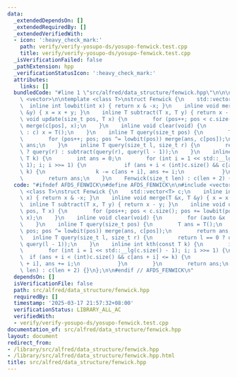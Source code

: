 ```yaml
---
data:
  _extendedDependsOn: []
  _extendedRequiredBy: []
  _extendedVerifiedWith:
  - icon: ':heavy_check_mark:'
    path: verify/verify-yosupo-ds/yosupo-fenwick.test.cpp
    title: verify/verify-yosupo-ds/yosupo-fenwick.test.cpp
  _isVerificationFailed: false
  _pathExtension: hpp
  _verificationStatusIcon: ':heavy_check_mark:'
  attributes:
    links: []
  bundledCode: "#line 1 \"src/alfred/data_structure/fenwick.hpp\"\n\n\n\n#include\
    \ <vector>\n\ntemplate <class T>\nstruct Fenwick {\n    std::vector<T> c;\n  \
    \  inline int lowbit(int x) { return x & -x; }\n    inline void merge(T &x, T\
    \ &y) { x = x + y; }\n    inline T subtract(T x, T y) { return x - y; }\n    inline\
    \ void update(size_t pos, T x) {\n        for (pos++; pos < c.size(); pos += lowbit(pos))\
    \ merge(c[pos], x);\n    }\n    inline void clear(void) {\n        for (auto &x\
    \ : c) x = T();\n    }\n    inline T query(size_t pos) {\n        T ans = T();\n\
    \        for (pos++; pos; pos ^= lowbit(pos)) merge(ans, c[pos]);\n        return\
    \ ans;\n    }\n    inline T query(size_t l, size_t r) {\n        return l == 0\
    \ ? query(r) : subtract(query(r), query(l - 1));\n    }\n    inline int kth(const\
    \ T k) {\n        int ans = 0;\n        for (int i = 1 << std::__lg(c.size() -\
    \ 1); i; i >>= 1) {\n            if (ans + i < (int)c.size() && c[ans + i] <=\
    \ k) {\n                k -= c[ans + i], ans += i;\n            }\n        }\n\
    \        return ans;\n    }\n    Fenwick(size_t len) : c(len + 2) {}\n};\n\n\n"
  code: "#ifndef AFDS_FENWICK\n#define AFDS_FENWICK\n\n#include <vector>\n\ntemplate\
    \ <class T>\nstruct Fenwick {\n    std::vector<T> c;\n    inline int lowbit(int\
    \ x) { return x & -x; }\n    inline void merge(T &x, T &y) { x = x + y; }\n  \
    \  inline T subtract(T x, T y) { return x - y; }\n    inline void update(size_t\
    \ pos, T x) {\n        for (pos++; pos < c.size(); pos += lowbit(pos)) merge(c[pos],\
    \ x);\n    }\n    inline void clear(void) {\n        for (auto &x : c) x = T();\n\
    \    }\n    inline T query(size_t pos) {\n        T ans = T();\n        for (pos++;\
    \ pos; pos ^= lowbit(pos)) merge(ans, c[pos]);\n        return ans;\n    }\n \
    \   inline T query(size_t l, size_t r) {\n        return l == 0 ? query(r) : subtract(query(r),\
    \ query(l - 1));\n    }\n    inline int kth(const T k) {\n        int ans = 0;\n\
    \        for (int i = 1 << std::__lg(c.size() - 1); i; i >>= 1) {\n          \
    \  if (ans + i < (int)c.size() && c[ans + i] <= k) {\n                k -= c[ans\
    \ + i], ans += i;\n            }\n        }\n        return ans;\n    }\n    Fenwick(size_t\
    \ len) : c(len + 2) {}\n};\n\n#endif // AFDS_FENWICK\n"
  dependsOn: []
  isVerificationFile: false
  path: src/alfred/data_structure/fenwick.hpp
  requiredBy: []
  timestamp: '2025-03-17 21:57:32+08:00'
  verificationStatus: LIBRARY_ALL_AC
  verifiedWith:
  - verify/verify-yosupo-ds/yosupo-fenwick.test.cpp
documentation_of: src/alfred/data_structure/fenwick.hpp
layout: document
redirect_from:
- /library/src/alfred/data_structure/fenwick.hpp
- /library/src/alfred/data_structure/fenwick.hpp.html
title: src/alfred/data_structure/fenwick.hpp
---
```

